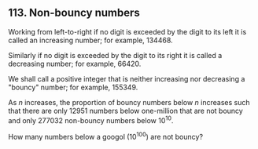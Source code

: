 ## 113. Non-bouncy numbers

Working from left-to-right if no digit is exceeded by the digit to its left it is called an increasing number; for example, 134468.

Similarly if no digit is exceeded by the digit to its right it is called a decreasing number; for example, 66420.

We shall call a positive integer that is neither increasing nor decreasing a "bouncy" number; for example, 155349.

As <var>n</var> increases, the proportion of bouncy numbers below <var>n</var> increases such that there are only 12951 numbers below one-million that are not bouncy and only 277032 non-bouncy numbers below 10<sup>10</sup>.

How many numbers below a googol (10<sup>100</sup>) are not bouncy?
